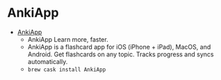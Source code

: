 # AnkiApp
- [AnkiApp](https://www.ankiapp.com/)
  -  AnkiApp Learn more, faster.
  - AnkiApp is a flashcard app for iOS (iPhone + iPad), MacOS, and Android. Get flashcards on any topic. Tracks progress and syncs automatically.
  - `brew cask install AnkiApp`
